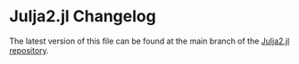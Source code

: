 # Julja2.jl Changelog

The latest version of this file can be found at the main branch of the [Julja2.jl repository](https://github.com/justmark0/Julja2.jl).
